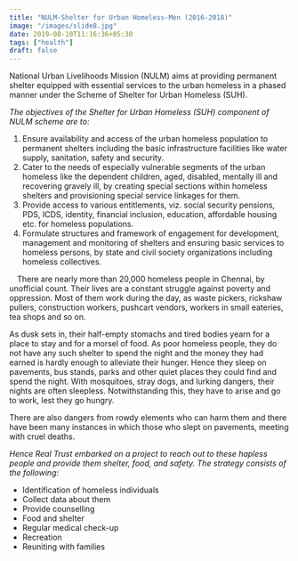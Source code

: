 ```yaml
---
title: "NULM-Shelter for Urban Homeless-Men (2016-2018)"
image: "/images/slide8.jpg"
date: 2019-08-10T11:16:36+05:30
tags: ["health"]
draft: false
---
```


National Urban Livelihoods Mission (NULM) aims at providing permanent shelter equipped with essential services to the urban homeless in a phased manner under the Scheme of Shelter for Urban Homeless (SUH). 

_The objectives of the Shelter for Urban Homeless (SUH) component of NULM scheme are to:_

1. Ensure availability and access of the urban homeless population to permanent shelters including the basic infrastructure facilities like water supply, sanitation, safety and security.
2. Cater to the needs of especially vulnerable segments of the urban homeless like the dependent children, aged, disabled, mentally ill and recovering gravely ill, by creating special sections within homeless shelters and provisioning special service linkages for them.
3. Provide access to various entitlements, viz. social security pensions, PDS, ICDS, identity, financial inclusion, education, affordable housing etc. for homeless populations.
4. Formulate structures and framework of engagement for development, management and monitoring of shelters and ensuring basic services to homeless persons, by state and civil society organizations including homeless collectives.

    
&emsp;There are nearly more than 20,000 homeless people in Chennai, by unofficial count. Their lives are a constant struggle against poverty and oppression. Most of them work during the day, as waste pickers, rickshaw pullers, construction workers, pushcart vendors, workers in small eateries, tea shops and so on.  

As dusk sets in, their half-empty stomachs and tired bodies yearn for a place to stay and for a morsel of food. As poor homeless people, they do not have any such shelter to spend the night and the money they had earned is hardly enough to alleviate their hunger. Hence they sleep on pavements, bus stands, parks and other quiet places they could find and spend the night. With mosquitoes, stray dogs, and lurking dangers, their nights are often sleepless. Notwithstanding this, they have to arise and go to work, lest they go hungry. 

There are also dangers from rowdy elements who can harm them and there have been many instances in which those who slept on pavements, meeting with cruel deaths. 

_Hence Real Trust embarked on a project to reach out to these hapless people and provide them shelter, food, and safety. The strategy consists of the following:_

 - Identification of homeless individuals 
 - Collect data about them 
 - Provide counselling         
 - Food and shelter 
 - Regular medical check-up 
 - Recreation 
 - Reuniting with families 
